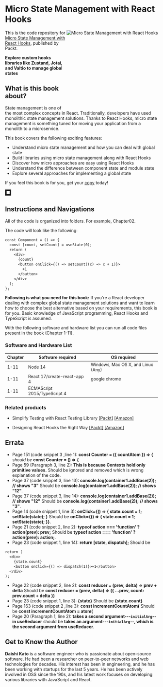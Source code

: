 # Micro State Management with React Hooks

<a href="https://www.packtpub.com/product/micro-state-management-with-react-hooks/9781801812375"><img src="https://static.packt-cdn.com/products/9781801812375/cover/smaller" alt="Micro State Management with React Hooks" height="256px" align="right"></a>

This is the code repository for [Micro State Management with React Hooks](https://www.packtpub.com/product/micro-state-management-with-react-hooks/9781801812375), published by Packt.

**Explore custom hooks libraries like Zustand, Jotai, and Valtio to manage global states**

## What is this book about?
State management is one of the most complex concepts in React. Traditionally, developers have used monolithic state management solutions. Thanks to React Hooks, micro state management is something tuned for moving your application from a monolith to a microservice.

This book covers the following exciting features: 
* Understand micro state management and how you can deal with global state
* Build libraries using micro state management along with React Hooks
* Discover how micro approaches are easy using React Hooks
* Understand the difference between component state and module state
* Explore several approaches for implementing a global state

If you feel this book is for you, get your [copy](https://www.amazon.com/dp/1801812373) today!

<a href="https://www.packtpub.com/?utm_source=github&utm_medium=banner&utm_campaign=GitHubBanner"><img src="https://raw.githubusercontent.com/PacktPublishing/GitHub/master/GitHub.png" 
alt="https://www.packtpub.com/" border="5" /></a>


## Instructions and Navigations
All of the code is organized into folders. For example, Chapter02.

The code will look like the following:
```
const Component = () => {
  const [count, setCount] = useState(0);
  return (
    <div>
      {count}
      <button onClick={() => setCount((c) => c + 1)}>
        +1
      </button>
    </div>
  );
};

```

**Following is what you need for this book:**
If you're a React developer dealing with complex global state management solutions and want to learn how to choose the best alternative based on your requirements, this book is for you. Basic knowledge of JavaScript programming, React Hooks and TypeScript is assumed.

With the following software and hardware list you can run all code files present in the book (Chapter 1-11).

### Software and Hardware List

| Chapter  | Software required                   | OS required                        |
| -------- | ------------------------------------| -----------------------------------|
| 1-11        |            Node 14                          | Windows, Mac OS X, and Linux (Any) |
| 1-11        | React 17/create-react-app 4             | google chrome |
| 1-11       | ECMAScript 2015/TypeScript 4             |  |

### Related products <Other books you may enjoy>
* Simplify Testing with React Testing Library [[Packt]](https://www.packtpub.com/product/simplify-testing-with-react-testing-library/9781800564459) [[Amazon]](https://www.amazon.com/dp/1800564457)

* Designing React Hooks the Right Way [[Packt]](https://www.packtpub.com/product/designing-react-hooks-the-right-way/9781803235950) [[Amazon]](https://www.amazon.com/dp/1803235950)
  
## Errata  
 * Page 151 (code snippet 3 ,line 1):  **const Counter = ({ countAtom }) => {** _should be_ **const Counter = () => {**
 * Page 59 (Paragraph 3, line 2): **This is because Contexts hold only primitive values.** Should be ignored and removed which is wrong explanation of the code.
 * Page 37 (code snippet 3, line 13): **console.log(container1.addBase(2)); // shows "3"** Should be **console.log(container1.addBase(2)); // shows "12"**.
 * Page 37 (code snippet 3, line 14): **console.log(container1.addBase(2)); // shows "12"** Should be **console.log(container1.addBase(2)); // shows "3"**.
 * Page 14 (code snippet 1, line 3): **onClick={() => { state.count = 1; setState(state); }** Should be **onClick={() => { state.count = 1; setState(state); }}**.
 * Page 21 (code snippet 2, line 2): **typeof action === 'function' ? action(prev): prev;** Should be **typeof action === 'function' ? action(prev): action;**.
 * Page 23 (code snippet 1, line 14): **return [state, dispatch];** Should be 
  ```
  return (
    <div>
      {state.count}
      <button onClick={() => dispatch(1)}>+1</button>
    </div>
  );
  ```
 * Page 22 (code snippet 2, line 2): **const reducer = (prev, delta) => prev + delta** Should be **const reducer = (prev, delta) => ({ ...prev, count: prev.count + delta })**
 * Page 23 (code snippet 1, line 3): **{state}** Should be **{state.count}**
 * Page 163 (code snippet 2 ,line 3):  **const incrementCountAtom(** Should be **const incrementCountAtom = atom(**
 * Page 20 (Paragraph 1, line 2): **takes a second argument---`initialArg`--in useReducer** should be **takes an argument---`initialArg`--, which is the second argument from useReducer**. 

## Get to Know the Author
**Daishi Kato**
is a software engineer who is passionate about open-source software. He had been a researcher on peer-to-peer networks and web technologies for decades. His interest has been in engineering, and he has been working with startups for the last 5 years. He has been actively involved in OSS since the ’90s, and his latest work focuses on developing various libraries with JavaScript and React.
